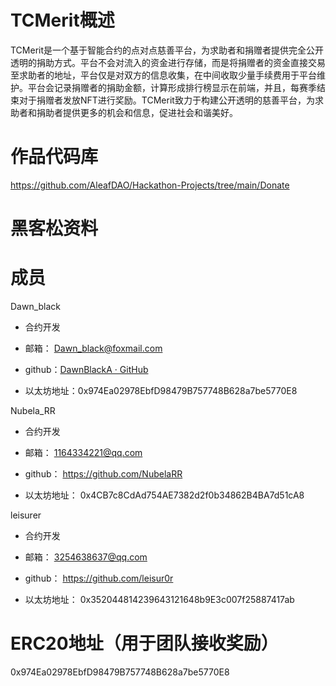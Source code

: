 # TCMerit概述

TCMerit是一个基于智能合约的点对点慈善平台，为求助者和捐赠者提供完全公开透明的捐助方式。平台不会对流入的资金进行存储，而是将捐赠者的资金直接交易至求助者的地址，平台仅是对双方的信息收集，在中间收取少量手续费用于平台维护。平台会记录捐赠者的捐助金额，计算形成排行榜显示在前端，并且，每赛季结束对于捐赠者发放NFT进行奖励。TCMerit致力于构建公开透明的慈善平台，为求助者和捐助者提供更多的机会和信息，促进社会和谐美好。

# 作品代码库

https://github.com/AleafDAO/Hackathon-Projects/tree/main/Donate

# 黑客松资料

# 成员

Dawn_black

* 合约开发
  
* 邮箱： Dawn_black@foxmail.com
  
* github：[DawnBlackA · GitHub](https://github.com/DawnBlackA)
  
* 以太坊地址：0x974Ea02978EbfD98479B757748B628a7be5770E8
  

Nubela_RR

* 合约开发
  
* 邮箱： 1164334221@qq.com
  
* github： https://github.com/NubelaRR
  
* 以太坊地址： 0x4CB7c8CdAd754AE7382d2f0b34862B4BA7d51cA8
  

leisurer

* 合约开发
  
* 邮箱： 3254638637@qq.com
  
* github： https://github.com/leisur0r
  
* 以太坊地址： 0x352044814239643121648b9E3c007f25887417ab
  

# ERC20地址（用于团队接收奖励）

0x974Ea02978EbfD98479B757748B628a7be5770E8
